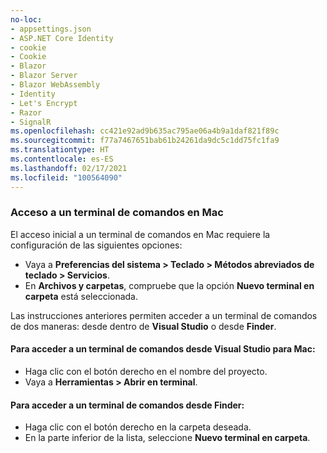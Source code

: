 ```yaml
---
no-loc:
- appsettings.json
- ASP.NET Core Identity
- cookie
- Cookie
- Blazor
- Blazor Server
- Blazor WebAssembly
- Identity
- Let's Encrypt
- Razor
- SignalR
ms.openlocfilehash: cc421e92ad9b635ac795ae06a4b9a1daf821f89c
ms.sourcegitcommit: f77a7467651bab61b24261da9dc5c1dd75fc1fa9
ms.translationtype: HT
ms.contentlocale: es-ES
ms.lasthandoff: 02/17/2021
ms.locfileid: "100564090"
---
```

### <a name="accessing-a-command-terminal-on-mac"></a>Acceso a un terminal de comandos en Mac

El acceso inicial a un terminal de comandos en Mac requiere la configuración de las siguientes opciones:

* Vaya a **Preferencias del sistema > Teclado > Métodos abreviados de teclado > Servicios**.
* En **Archivos y carpetas**, compruebe que la opción **Nuevo terminal en carpeta** está seleccionada.

Las instrucciones anteriores permiten acceder a un terminal de comandos de dos maneras: desde dentro de **Visual Studio** o desde **Finder**. 

#### <a name="to-access-a-command-terminal-from-visual-studio-for-mac"></a>Para acceder a un terminal de comandos desde Visual Studio para Mac:

* Haga clic con el botón derecho en el nombre del proyecto.
* Vaya a **Herramientas > Abrir en terminal**.

#### <a name="to-access-a-command-terminal-from-finder"></a>Para acceder a un terminal de comandos desde Finder:

* Haga clic con el botón derecho en la carpeta deseada.
* En la parte inferior de la lista, seleccione **Nuevo terminal en carpeta**.
